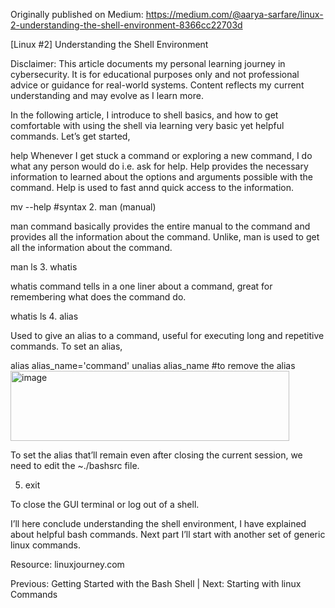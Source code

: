 Originally published on Medium: https://medium.com/@aarya-sarfare/linux-2-understanding-the-shell-environment-8366cc22703d

[Linux #2] Understanding the Shell Environment

Disclaimer: This article documents my personal learning journey in cybersecurity. It is for educational purposes only and not professional advice or guidance for real-world systems. Content reflects my current understanding and may evolve as I learn more.

In the following article, I introduce to shell basics, and how to get comfortable with using the shell via learning very basic yet helpful commands. Let’s get started,

help
Whenever I get stuck a command or exploring a new command, I do what any person would do i.e. ask for help. Help provides the necessary information to learned about the options and arguments possible with the command. Help is used to fast annd quick access to the information.

mv --help #syntax
2. man (manual)

man command basically provides the entire manual to the command and provides all the information about the command. Unlike, man is used to get all the information about the command.

man ls
3. whatis

whatis command tells in a one liner about a command, great for remembering what does the command do.

whatis ls
4. alias

Used to give an alias to a command, useful for executing long and repetitive commands. To set an alias,

alias alias_name='command' 
unalias alias_name #to remove the alias
<img width="446" height="112" alt="image" src="https://github.com/user-attachments/assets/bb185877-9a8b-4c04-aebd-f3ebdaa117ac" />

To set the alias that’ll remain even after closing the current session, we need to edit the ~./bashsrc file.

5. exit

To close the GUI terminal or log out of a shell.

I’ll here conclude understanding the shell environment, I have explained about helpful bash commands. Next part I’ll start with another set of generic linux commands.

Resource: linuxjourney.com

Previous: Getting Started with the Bash Shell | Next: Starting with linux Commands
